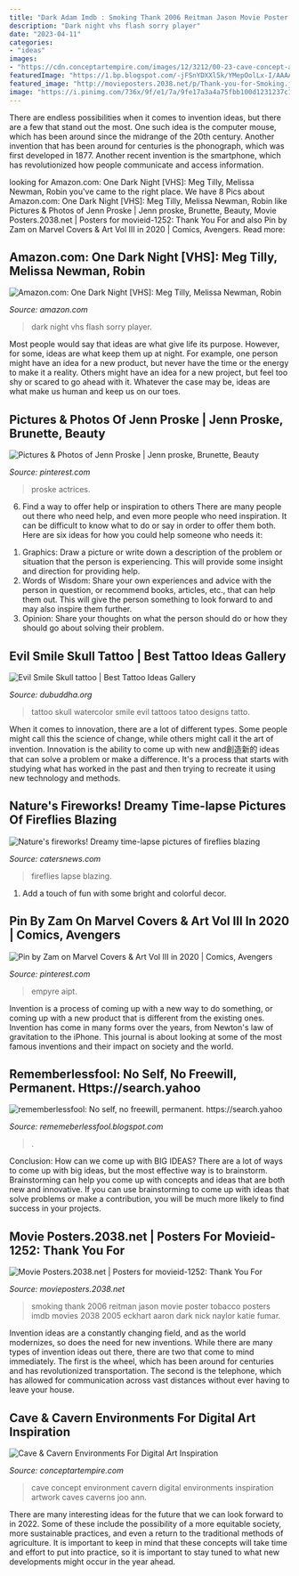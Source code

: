 ```yaml
---
title: "Dark Adam Imdb : Smoking Thank 2006 Reitman Jason Movie Poster Tobacco Posters Imdb Movies 2038 2005 Eckhart Aaron Dark Nick Naylor Katie Fumar"
description: "Dark night vhs flash sorry player"
date: "2023-04-11"
categories:
- "ideas"
images:
- "https://cdn.conceptartempire.com/images/12/3212/00-23-cave-concept-art-environments.jpg"
featuredImage: "https://1.bp.blogspot.com/-jFSnYDXXl5k/YMepOolLx-I/AAAAAAAAihE/3A2PEZTT7mE6qlXQnIdSnmQDTpzQiZ9OACLcBGAsYHQ/s320/15726345430935535616_20210608202334_1.png"
featured_image: "http://movieposters.2038.net/p/Thank-you-for-Smoking.jpg"
image: "https://i.pinimg.com/736x/9f/e1/7a/9fe17a3a4a75fbb100d1231237c1da30--eye-color-brown-hair.jpg"
---
```



There are endless possibilities when it comes to invention ideas, but there are a few that stand out the most. One such idea is the computer mouse, which has been around since the midrange of the 20th century. Another invention that has been around for centuries is the phonograph, which was first developed in 1877. Another recent invention is the smartphone, which has revolutionized how people communicate and access information.

	

		
looking for Amazon.com: One Dark Night [VHS]: Meg Tilly, Melissa Newman, Robin you've came to the right place. We have 8 Pics about Amazon.com: One Dark Night [VHS]: Meg Tilly, Melissa Newman, Robin like Pictures &amp; Photos of Jenn Proske | Jenn proske, Brunette, Beauty, Movie Posters.2038.net | Posters for movieid-1252: Thank You For and also Pin by Zam on Marvel Covers &amp; Art Vol III in 2020 | Comics, Avengers. Read more:
		
    
## Amazon.com: One Dark Night [VHS]: Meg Tilly, Melissa Newman, Robin

<img loading=lazy src="https://images-na.ssl-images-amazon.com/images/I/91Vb7yuFAcL._AC_SL1500_.jpg" onerror="this.onerror=null;this.src='https://tse3.mm.bing.net/th?id=OIP.ms4dLNfYOnTx0V4uedU_tQHaMK&amp;pid=15.1';" alt="Amazon.com: One Dark Night [VHS]: Meg Tilly, Melissa Newman, Robin">

_Source: amazon.com_

>dark night vhs flash sorry player. 

	

Most people would say that ideas are what give life its purpose. However, for some, ideas are what keep them up at night. For example, one person might have an idea for a new product, but never have the time or the energy to make it a reality. Others might have an idea for a new project, but feel too shy or scared to go ahead with it. Whatever the case may be, ideas are what make us human and keep us on our toes.

    
## Pictures &amp; Photos Of Jenn Proske | Jenn Proske, Brunette, Beauty

<img loading=lazy src="https://i.pinimg.com/736x/9f/e1/7a/9fe17a3a4a75fbb100d1231237c1da30--eye-color-brown-hair.jpg" onerror="this.onerror=null;this.src='https://tse2.mm.bing.net/th?id=OIP.FJ-IjGmT8OoPGr-gLrZbDwHaOG&amp;pid=15.1';" alt="Pictures &amp; Photos of Jenn Proske | Jenn proske, Brunette, Beauty">

_Source: pinterest.com_

>proske actrices. 

	

6) Find a way to offer help or inspiration to others
There are many people out there who need help, and even more people who need inspiration. It can be difficult to know what to do or say in order to offer them both. Here are six ideas for how you could help someone who needs it: 
1. Graphics: Draw a picture or write down a description of the problem or situation that the person is experiencing. This will provide some insight and direction for providing help. 
2. Words of Wisdom: Share your own experiences and advice with the person in question, or recommend books, articles, etc., that can help them out. This will give the person something to look forward to and may also inspire them further. 
3. Opinion: Share your thoughts on what the person should do or how they should go about solving their problem.

    
## Evil Smile Skull Tattoo | Best Tattoo Ideas Gallery

<img loading=lazy src="http://www.dubuddha.org/wp-content/uploads/2015/01/Evil-Smile-Scull-tattoo.jpg" onerror="this.onerror=null;this.src='https://tse4.mm.bing.net/th?id=OIP.OesEWzKms3El9cgqNFF7aAHaLH&amp;pid=15.1';" alt="Evil Smile Skull tattoo | Best Tattoo Ideas Gallery">

_Source: dubuddha.org_

>tattoo skull watercolor smile evil tattoos tatoo designs tatto. 

	

When it comes to innovation, there are a lot of different types. Some people might call this the science of change, while others might call it the art of invention. Innovation is the ability to come up with new and創造新的 ideas that can solve a problem or make a difference. It's a process that starts with studying what has worked in the past and then trying to recreate it using new technology and methods.

    
## Nature&#039;s Fireworks! Dreamy Time-lapse Pictures Of Fireflies Blazing

<img loading=lazy src="https://www.catersnews.com/wp-content/uploads/2015/11/7_CATERS_FIREFLIES_AT_NIGHT_05-800x498.jpg" onerror="this.onerror=null;this.src='https://tse1.mm.bing.net/th?id=OIP.hv9bPUTJ6EYWroqXDiKeqwHaEn&amp;pid=15.1';" alt="Nature&#039;s fireworks! Dreamy time-lapse pictures of fireflies blazing">

_Source: catersnews.com_

>fireflies lapse blazing. 

	

1. Add a touch of fun with some bright and colorful decor.

    
## Pin By Zam On Marvel Covers &amp; Art Vol III In 2020 | Comics, Avengers

<img loading=lazy src="https://i.pinimg.com/736x/b1/00/6d/b1006d113a890a5cc69fdf301d06ddcd.jpg" onerror="this.onerror=null;this.src='https://tse3.mm.bing.net/th?id=OIP.HIKPlYAbd3iv0FmsuLs82QHaLP&amp;pid=15.1';" alt="Pin by Zam on Marvel Covers &amp; Art Vol III in 2020 | Comics, Avengers">

_Source: pinterest.com_

>empyre aipt. 

	

Invention is a process of coming up with a new way to do something, or coming up with a new product that is different from the existing ones. Invention has come in many forms over the years, from Newton's law of gravitation to the iPhone. This journal is about looking at some of the most famous inventions and their impact on society and the world.

    
## Rememberlessfool: No Self, No Freewill, Permanent. Https://search.yahoo

<img loading=lazy src="https://1.bp.blogspot.com/-jFSnYDXXl5k/YMepOolLx-I/AAAAAAAAihE/3A2PEZTT7mE6qlXQnIdSnmQDTpzQiZ9OACLcBGAsYHQ/s320/15726345430935535616_20210608202334_1.png" onerror="this.onerror=null;this.src='https://tse2.mm.bing.net/th?id=OIP.JZyl2kPY5Poa5PNq2toRAQAAAA&amp;pid=15.1';" alt="rememberlessfool: No self, no freewill, permanent. https://search.yahoo">

_Source: rememeberlessfool.blogspot.com_

>. 

	

Conclusion: How can we come up with BIG IDEAS?
There are a lot of ways to come up with big ideas, but the most effective way is to brainstorm. Brainstorming can help you come up with concepts and ideas that are both new and innovative. If you can use brainstorming to come up with ideas that solve problems or make a contribution, you will be much more likely to find success in your projects.

    
## Movie Posters.2038.net | Posters For Movieid-1252: Thank You For

<img loading=lazy src="http://movieposters.2038.net/p/Thank-you-for-Smoking.jpg" onerror="this.onerror=null;this.src='https://tse2.mm.bing.net/th?id=OIP.TNJvVoEkd0tCHPSZbijcygHaLN&amp;pid=15.1';" alt="Movie Posters.2038.net | Posters for movieid-1252: Thank You For">

_Source: movieposters.2038.net_

>smoking thank 2006 reitman jason movie poster tobacco posters imdb movies 2038 2005 eckhart aaron dark nick naylor katie fumar. 

	

Invention ideas are a constantly changing field, and as the world modernizes, so does the need for new inventions. While there are many types of invention ideas out there, there are two that come to mind immediately. The first is the wheel, which has been around for centuries and has revolutionized transportation. The second is the telephone, which has allowed for communication across vast distances without ever having to leave your house.

    
## Cave &amp; Cavern Environments For Digital Art Inspiration

<img loading=lazy src="https://cdn.conceptartempire.com/images/12/3212/00-23-cave-concept-art-environments.jpg" onerror="this.onerror=null;this.src='https://tse2.mm.bing.net/th?id=OIP._60MkMWiNOouUxQ7cd_CngHaDQ&amp;pid=15.1';" alt="Cave &amp; Cavern Environments For Digital Art Inspiration">

_Source: conceptartempire.com_

>cave concept environment cavern digital environments inspiration artwork caves caverns joo ann. 

	

There are many interesting ideas for the future that we can look forward to in 2022. Some of these include the possibility of a more equitable society, more sustainable practices, and even a return to the traditional methods of agriculture. It is important to keep in mind that these concepts will take time and effort to put into practice, so it is important to stay tuned to what new developments might occur in the year ahead.

